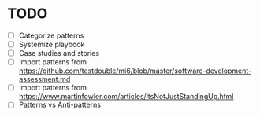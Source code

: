 # TODO

- [ ] Categorize patterns
- [ ] Systemize playbook
- [ ] Case studies and stories
- [ ] Import patterns from https://github.com/testdouble/mi6/blob/master/software-development-assessment.md
- [ ] Import patterns from https://www.martinfowler.com/articles/itsNotJustStandingUp.html
- [ ] Patterns vs Anti-patterns
